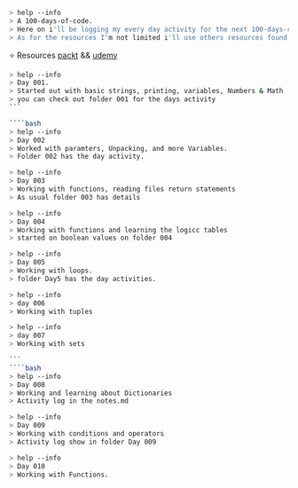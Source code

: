 ````bash
> help --info
> A 100-days-of-code.
> Here on i'll be logging my every day activity for the next 100-days-challenge.
> As for the resources I'm not limited i'll use others resources found online on my journey.

````
⭐ Resources [packt](https://www.packtpub.com/product/python-automation-cookbook-second-edition/9781800207080) && [udemy](https://www.udemy.com/course/100-days-of-code/)

````bash
> help --info
> Day 001.
> Started out with basic strings, printing, variables, Numbers & Math
> you can check out folder 001 for the days activity
```

````bash
> help --info
> Day 002
> Worked with paramters, Unpacking, and more Variables.
> Folder 002 has the day activity.
````

````bash
> help --info
> Day 003 
> Working with functions, reading files return statements
> As usual folder 003 has details
````

````bash
> help --info
> Day 004
> Working with functions and learning the logicc tables
> started on boolean values on folder 004
````

````bash
> help --info
> Day 005
> Working with loops.
> folder Day5 has the day activities.
````

````bash
> help --info
> day 006
> Working with tuples

````
````bash
> help --info 
> day 007
> Working with sets

```
````bash
> help --info
> Day 008
> Working and learning about Dictionaries
> Activity log in the notes.md


````

````bash
> help --info
> Day 009
> Working with conditions and operators
> Activity log show in folder Day 009
````
```bash
> help --info
> Day 010 
> Working with Functions.

````

